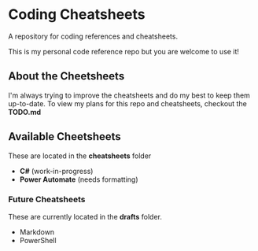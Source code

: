 # Coding Cheatsheets
A repository for coding references and cheatsheets.

This is my personal code reference repo but you are welcome to use it! 

## About the Cheetsheets
I'm always trying to improve the cheatsheets and do my best to keep them up-to-date. To view my plans for this repo and cheatsheets, checkout the **TODO.md**



## Available Cheetsheets
These are located in the **cheatsheets** folder
- **C#** (work-in-progress)
- **Power Automate** (needs formatting)

### Future Cheatsheets
These are currently located in the **drafts** folder.
- Markdown
- PowerShell
